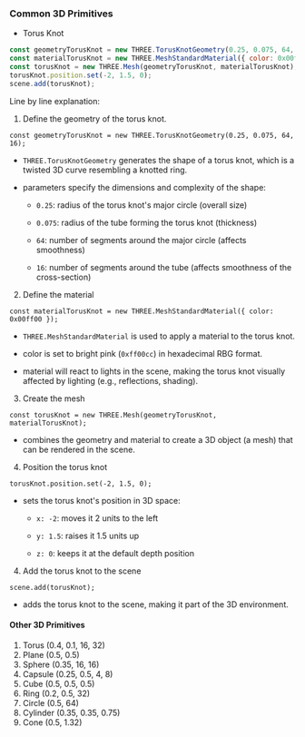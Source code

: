 ### Common 3D Primitives

* Torus Knot

```js
const geometryTorusKnot = new THREE.TorusKnotGeometry(0.25, 0.075, 64, 16);
const materialTorusKnot = new THREE.MeshStandardMaterial({ color: 0x00ff00 });
const torusKnot = new THREE.Mesh(geometryTorusKnot, materialTorusKnot);
torusKnot.position.set(-2, 1.5, 0);
scene.add(torusKnot);
```

Line by line explanation:

1. Define the geometry of the torus knot.

`const geometryTorusKnot = new THREE.TorusKnotGeometry(0.25, 0.075, 64, 16);`

- `THREE.TorusKnotGeometry` generates the shape of a torus knot, which is a twisted 3D curve resembling a knotted ring.

-  parameters specify the dimensions and complexity of the shape:

    - `0.25`: radius of the torus knot's major circle (overall size)

    - `0.075`: radius of the tube forming the torus knot (thickness)

    - `64`: number of segments around the major circle (affects smoothness)

    - `16`: number of segments around the tube (affects smoothness of the cross-section)

2. Define the material

`const materialTorusKnot = new THREE.MeshStandardMaterial({ color: 0x00ff00 });`

- `THREE.MeshStandardMaterial` is used to apply a material to the torus knot.

- color is set to bright pink (`0xff00cc`) in hexadecimal RBG format.

- material will react to lights in the scene, making the torus knot visually affected by lighting (e.g., reflections, shading).

3. Create the mesh

`const torusKnot = new THREE.Mesh(geometryTorusKnot, materialTorusKnot);`

- combines the geometry and material to create a 3D object (a mesh) that can be rendered in the scene.

4. Position the torus knot

`torusKnot.position.set(-2, 1.5, 0);`

- sets the torus knot's position in 3D space: 

    - `x: -2`: moves it 2 units to the left

    - `y: 1.5`: raises it 1.5 units up

    - `z: 0`: keeps it at the default depth position

4. Add the torus knot to the scene

`scene.add(torusKnot);`

- adds the torus knot to the scene, making it part of the 3D environment.

#### Other 3D Primitives
1. Torus (0.4, 0.1, 16, 32)
2. Plane (0.5, 0.5)
3. Sphere (0.35, 16, 16)
4. Capsule (0.25, 0.5, 4, 8)
5. Cube (0.5, 0.5, 0.5)
6. Ring (0.2, 0.5, 32)
7. Circle (0.5, 64)
8. Cylinder (0.35, 0.35, 0.75)
9. Cone (0.5, 1.32)
